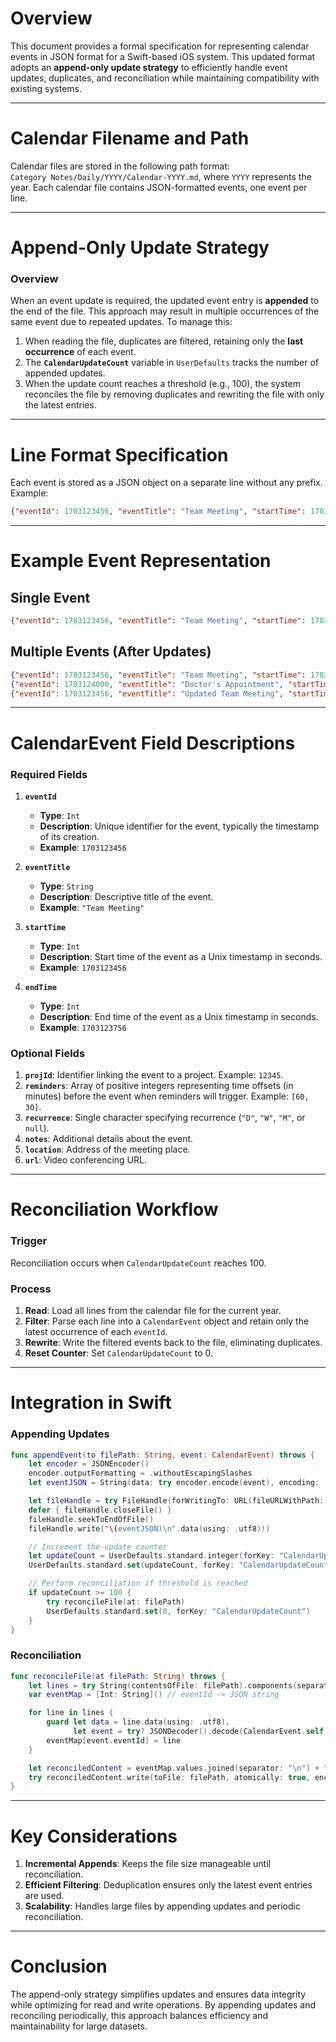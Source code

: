 # Overview

This document provides a formal specification for representing calendar events in JSON format for a Swift-based iOS system. This updated format adopts an **append-only update strategy** to efficiently handle event updates, duplicates, and reconciliation while maintaining compatibility with existing systems.

---

# Calendar Filename and Path

Calendar files are stored in the following path format:  
`Category Notes/Daily/YYYY/Calendar-YYYY.md`, where `YYYY` represents the year. Each calendar file contains JSON-formatted events, one event per line.

---

# Append-Only Update Strategy

### Overview

When an event update is required, the updated event entry is **appended** to the end of the file. This approach may result in multiple occurrences of the same event due to repeated updates. To manage this:

1. When reading the file, duplicates are filtered, retaining only the **last occurrence** of each event.
2. The **`CalendarUpdateCount`** variable in `UserDefaults` tracks the number of appended updates.
3. When the update count reaches a threshold (e.g., 100), the system reconciles the file by removing duplicates and rewriting the file with only the latest entries.

---

# Line Format Specification

Each event is stored as a JSON object on a separate line without any prefix. Example:

```json
{"eventId": 1703123456, "eventTitle": "Team Meeting", "startTime": 1703123456, "endTime": 1703123756, "projId": 1703123456, "reminders": [60, 30], "recurrence": "W", "notes": "Discuss Q1 goals with the team", "location": "123 Main St, Springfield", "url": "https://zoom.us/j/123456789"}
```

---

# Example Event Representation

## Single Event

```json
{"eventId": 1703123456, "eventTitle": "Team Meeting", "startTime": 1703123456, "endTime": 1703123756, "projId": 1703123456, "reminders": [60, 30], "recurrence": "W", "notes": "Discuss Q1 goals with the team", "location": "123 Main St, Springfield", "url": "https://zoom.us/j/123456789"}
```

## Multiple Events (After Updates)

```json
{"eventId": 1703123456, "eventTitle": "Team Meeting", "startTime": 1703123456, "endTime": 1703123756, "projId": 1703123456, "reminders": [60, 30], "recurrence": "W", "notes": "Discuss Q1 goals with the team", "location": "123 Main St, Springfield", "url": "https://zoom.us/j/123456789"}
{"eventId": 1703124000, "eventTitle": "Doctor's Appointment", "startTime": 1703124000, "endTime": 1703124300, "projId": null, "reminders": [15], "recurrence": null, "notes": "Routine check-up", "location": "456 Elm St, Springfield", "url": null}
{"eventId": 1703123456, "eventTitle": "Updated Team Meeting", "startTime": 1703123456, "endTime": 1703123756, "projId": 1703123456, "reminders": [45], "recurrence": "D", "notes": "Discuss updated goals with the team", "location": "124 Main St, Springfield", "url": "https://zoom.us/j/123456789"}
```

---

# CalendarEvent Field Descriptions

### Required Fields

1. **`eventId`**
    
    - **Type**: `Int`
    - **Description**: Unique identifier for the event, typically the timestamp of its creation.
    - **Example**: `1703123456`
2. **`eventTitle`**
    
    - **Type**: `String`
    - **Description**: Descriptive title of the event.
    - **Example**: `"Team Meeting"`
3. **`startTime`**
    
    - **Type**: `Int`
    - **Description**: Start time of the event as a Unix timestamp in seconds.
    - **Example**: `1703123456`
4. **`endTime`**
    
    - **Type**: `Int`
    - **Description**: End time of the event as a Unix timestamp in seconds.
    - **Example**: `1703123756`

### Optional Fields

1. **`projId`**: Identifier linking the event to a project. Example: `12345`.
2. **`reminders`**: Array of positive integers representing time offsets (in minutes) before the event when reminders will trigger. Example: `[60, 30]`.
3. **`recurrence`**: Single character specifying recurrence (`"D"`, `"W"`, `"M"`, or `null`).
4. **`notes`**: Additional details about the event.
5. **`location`**: Address of the meeting place.
6. **`url`**: Video conferencing URL.

---

# Reconciliation Workflow

### Trigger

Reconciliation occurs when `CalendarUpdateCount` reaches 100.

### Process

1. **Read**: Load all lines from the calendar file for the current year.
2. **Filter**: Parse each line into a `CalendarEvent` object and retain only the latest occurrence of each `eventId`.
3. **Rewrite**: Write the filtered events back to the file, eliminating duplicates.
4. **Reset Counter**: Set `CalendarUpdateCount` to 0.

---

# Integration in Swift

### Appending Updates

```swift
func appendEvent(to filePath: String, event: CalendarEvent) throws {
    let encoder = JSONEncoder()
    encoder.outputFormatting = .withoutEscapingSlashes
    let eventJSON = String(data: try encoder.encode(event), encoding: .utf8)!

    let fileHandle = try FileHandle(forWritingTo: URL(fileURLWithPath: filePath))
    defer { fileHandle.closeFile() }
    fileHandle.seekToEndOfFile()
    fileHandle.write("\(eventJSON)\n".data(using: .utf8)!)

    // Increment the update counter
    let updateCount = UserDefaults.standard.integer(forKey: "CalendarUpdateCount") + 1
    UserDefaults.standard.set(updateCount, forKey: "CalendarUpdateCount")

    // Perform reconciliation if threshold is reached
    if updateCount >= 100 {
        try reconcileFile(at: filePath)
        UserDefaults.standard.set(0, forKey: "CalendarUpdateCount")
    }
}
```

### Reconciliation

```swift
func reconcileFile(at filePath: String) throws {
    let lines = try String(contentsOfFile: filePath).components(separatedBy: .newlines)
    var eventMap = [Int: String]() // eventId -> JSON string

    for line in lines {
        guard let data = line.data(using: .utf8),
              let event = try? JSONDecoder().decode(CalendarEvent.self, from: data) else { continue }
        eventMap[event.eventId] = line
    }

    let reconciledContent = eventMap.values.joined(separator: "\n") + "\n"
    try reconciledContent.write(toFile: filePath, atomically: true, encoding: .utf8)
}
```

---

# Key Considerations

1. **Incremental Appends**: Keeps the file size manageable until reconciliation.
2. **Efficient Filtering**: Deduplication ensures only the latest event entries are used.
3. **Scalability**: Handles large files by appending updates and periodic reconciliation.

---

# Conclusion

The append-only strategy simplifies updates and ensures data integrity while optimizing for read and write operations. By appending updates and reconciling periodically, this approach balances efficiency and maintainability for large datasets.